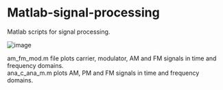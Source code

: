 # Matlab-signal-processing
Matlab scripts for signal processing.  

![image](https://github.com/Moji14/Matlab-signal-processing/assets/30596071/7e85bfc8-6a2a-49c0-a024-1a35acb904de)   

am_fm_mod.m file plots carrier, modulator, AM and FM signals in time and frequency domains.  
ana_c_ana_m.m plots AM, PM and FM signals in time and frequency domains.   
